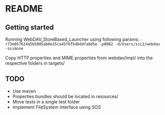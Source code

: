 # README


## Getting started

Running WebDAV_StoreBased_Launcher using following params:
	`-r73e057624a5b5005ab0e35ca45f6fb48ddfa8d5e -p8082 -d/Users/sic2/webdav -ssimone`

Copy HTTP.properties and MIME.properties from webdav/impl/ into the respective folders in targets/

## TODO
- Use maven
- Properties bundles should be located in resources/
- Move tests in a single test folder
- Implement FileSystem interface using SOS